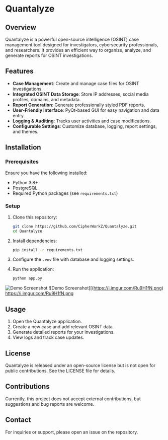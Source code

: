 # Quantalyze

## Overview
Quantalyze is a powerful open-source intelligence (OSINT) case management tool designed for investigators, cybersecurity professionals, and researchers. It provides an efficient way to organize, analyze, and generate reports for OSINT investigations.

## Features
- **Case Management**: Create and manage case files for OSINT investigations.
- **Integrated OSINT Data Storage**: Store IP addresses, social media profiles, domains, and metadata.
- **Report Generation**: Generate professionally styled PDF reports.
- **User-Friendly Interface**: PyQt-based GUI for easy navigation and data entry.
- **Logging & Auditing**: Tracks user activities and case modifications.
- **Configurable Settings**: Customize database, logging, report settings, and themes.

## Installation

### Prerequisites
Ensure you have the following installed:
- Python 3.8+
- PostgreSQL
- Required Python packages (see `requirements.txt`)

### Setup

1. Clone this repository:
   ```bash
   git clone https://github.com/CipherWorkZ/Quantalyze.git
   cd Quantalyze
   ```

2. Install dependencies:
   ```bash
   pip install -r requirements.txt
   ```

3. Configure the `.env` file with database and logging settings.

4. Run the application:
   ```bash
   python app.py
   ```
![Demo Screenshot](https://i.imgur.com/NLtrFVX.png)
![Demo Screenshot][(https://i.imgur.com/Ru9H1fN.png)
https://i.imgur.com/Ru9H1fN.png
## Usage
1. Open the Quantalyze application.
2. Create a new case and add relevant OSINT data.
3. Generate detailed reports for your investigations.
4. View logs and track case updates.

## License
Quantalyze is released under an open-source license but is not open for public contributions. See the LICENSE file for details.

## Contributions
Currently, this project does not accept external contributions, but suggestions and bug reports are welcome.

## Contact
For inquiries or support, please open an issue on the repository.
